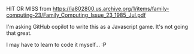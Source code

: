 HIT OR MISS from
https://ia802800.us.archive.org/1/items/family-computing-23/Family_Computing_Issue_23_1985_Jul.pdf

I'm asking GitHub copilot to write this as a Javascript game.  It's not going that great.

I may have to learn to code it myself... :P

